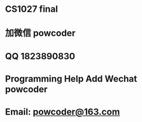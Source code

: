 # CS1027 final
# 加微信 powcoder

# QQ 1823890830

# Programming Help Add Wechat powcoder

# Email: powcoder@163.com

